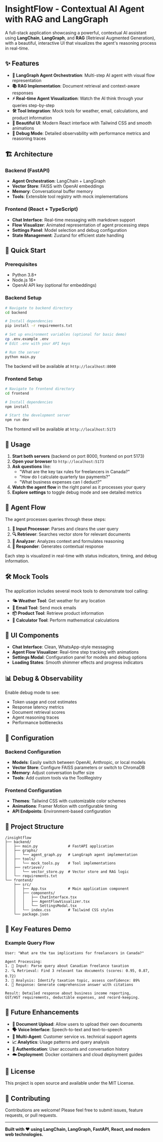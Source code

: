 # InsightFlow - Contextual AI Agent with RAG and LangGraph

A full-stack application showcasing a powerful, contextual AI assistant using **LangChain**, **LangGraph**, and **RAG** (Retrieval Augmented Generation), with a beautiful, interactive UI that visualizes the agent's reasoning process in real-time.

## ✨ Features

- **🧠 LangGraph Agent Orchestration**: Multi-step AI agent with visual flow representation
- **📚 RAG Implementation**: Document retrieval and context-aware responses
- **⚡ Real-time Agent Visualization**: Watch the AI think through your queries step-by-step
- **🛠️ Tool Integration**: Mock tools for weather, email, calculations, and product information
- **🎨 Beautiful UI**: Modern React interface with Tailwind CSS and smooth animations
- **🔧 Debug Mode**: Detailed observability with performance metrics and reasoning traces

## 🏗️ Architecture

### Backend (FastAPI)
- **Agent Orchestration**: LangChain + LangGraph
- **Vector Store**: FAISS with OpenAI embeddings
- **Memory**: Conversational buffer memory
- **Tools**: Extensible tool registry with mock implementations

### Frontend (React + TypeScript)
- **Chat Interface**: Real-time messaging with markdown support
- **Flow Visualizer**: Animated representation of agent processing steps
- **Settings Panel**: Model selection and debug configuration
- **State Management**: Zustand for efficient state handling

## 🚀 Quick Start

### Prerequisites
- Python 3.8+
- Node.js 16+
- OpenAI API key (optional for embeddings)

### Backend Setup

```bash
# Navigate to backend directory
cd backend

# Install dependencies
pip install -r requirements.txt

# Set up environment variables (optional for basic demo)
cp .env.example .env
# Edit .env with your API keys

# Run the server
python main.py
```

The backend will be available at `http://localhost:8000`

### Frontend Setup

```bash
# Navigate to frontend directory
cd frontend

# Install dependencies
npm install

# Start the development server
npm run dev
```

The frontend will be available at `http://localhost:5173`

## 🎯 Usage

1. **Start both servers** (backend on port 8000, frontend on port 5173)
2. **Open your browser** to `http://localhost:5173`
3. **Ask questions** like:
   - "What are the key tax rules for freelancers in Canada?"
   - "How do I calculate quarterly tax payments?"
   - "What business expenses can I deduct?"
4. **Watch the agent flow** in the right panel as it processes your query
5. **Explore settings** to toggle debug mode and see detailed metrics

## 🧪 Agent Flow

The agent processes queries through these steps:

1. **📝 Input Processor**: Parses and cleans the user query
2. **🔍 Retriever**: Searches vector store for relevant documents
3. **🧠 Analyzer**: Analyzes context and formulates reasoning
4. **💬 Responder**: Generates contextual response

Each step is visualized in real-time with status indicators, timing, and debug information.

## 🛠️ Mock Tools

The application includes several mock tools to demonstrate tool calling:

- **🌤️ Weather Tool**: Get weather for any location
- **📧 Email Tool**: Send mock emails
- **📦 Product Tool**: Retrieve product information
- **🧮 Calculator Tool**: Perform mathematical calculations

## 🎨 UI Components

- **Chat Interface**: Clean, WhatsApp-style messaging
- **Agent Flow Visualizer**: Real-time step tracking with animations
- **Settings Modal**: Configuration panel for models and debug options
- **Loading States**: Smooth shimmer effects and progress indicators

## 📊 Debug & Observability

Enable debug mode to see:
- Token usage and cost estimates
- Response latency metrics
- Document retrieval scores
- Agent reasoning traces
- Performance bottlenecks

## 🔧 Configuration

### Backend Configuration
- **Models**: Easily switch between OpenAI, Anthropic, or local models
- **Vector Store**: Configure FAISS parameters or switch to ChromaDB
- **Memory**: Adjust conversation buffer size
- **Tools**: Add custom tools via the ToolRegistry

### Frontend Configuration
- **Themes**: Tailwind CSS with customizable color schemes
- **Animations**: Framer Motion with configurable timing
- **API Endpoints**: Environment-based configuration

## 📂 Project Structure

```
/insightflow
├── backend/
│   ├── main.py              # FastAPI application
│   ├── graphs/
│   │   └── agent_graph.py   # LangGraph agent implementation
│   ├── tools/
│   │   └── mock_tools.py    # Tool implementations
│   ├── retriever/
│   │   └── vector_store.py  # Vector store and RAG logic
│   └── requirements.txt
└── frontend/
    ├── src/
    │   ├── App.tsx          # Main application component
    │   ├── components/
    │   │   ├── ChatInterface.tsx
    │   │   ├── AgentFlowVisualizer.tsx
    │   │   └── SettingsModal.tsx
    │   └── index.css        # Tailwind CSS styles
    └── package.json
```

## 🌟 Key Features Demo

### Example Query Flow
```
User: "What are the tax implications for freelancers in Canada?"

Agent Processing:
1. 📝 Input: Parse query about Canadian freelance taxation
2. 🔍 Retrieval: Find 3 relevant tax documents (scores: 0.95, 0.87, 0.72)
3. 🧠 Analysis: Identify taxation topic, assess confidence: 89%
4. 💬 Response: Generate comprehensive answer with citations

Result: Detailed response about business income reporting, 
GST/HST requirements, deductible expenses, and record-keeping.
```

## 🚀 Future Enhancements

- **📄 Document Upload**: Allow users to upload their own documents
- **🗣️ Voice Interface**: Speech-to-text and text-to-speech
- **🤝 Multi-Agent**: Customer service vs. technical support agents
- **📈 Analytics**: Usage patterns and query analysis
- **🔐 Authentication**: User accounts and conversation history
- **☁️ Deployment**: Docker containers and cloud deployment guides

## 📝 License

This project is open source and available under the MIT License.

## 🤝 Contributing

Contributions are welcome! Please feel free to submit issues, feature requests, or pull requests.

---

**Built with ❤️ using LangChain, LangGraph, FastAPI, React, and modern web technologies.**